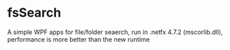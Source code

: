 # fsSearch
A simple WPF apps for file/folder seaerch, run in .netfx 4.7.2 (mscorlib.dll), performance is more better than the new runtime
